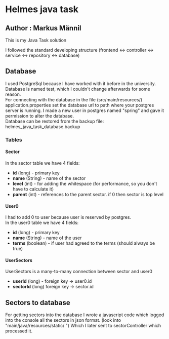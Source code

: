 # Helmes java task

## Author : Markus Männil

This is my Java Task solution

I followed the standard developing structure (frontend <-> controller <-> service <-> repository <-> database)

## Database

I used PostgreSql because I have worked with it before in the university. <br>
Database is named test, which I couldn't change afterwards for some reason. <br> 
For connecting with the database in the file (src/main/resources/) application.properties 
set the database url to path where your postgres server is running. 
I made a new user in postgres named "spring" and gave it permission to alter the database. <br>
Database can be restored from the backup file: helmes_java_task_database.backup

### Tables

#### Sector

In the sector table we have 4 fields:

* **id** (long) - primary key
* **name** (String) - name of the sector
* **level** (int) - for adding the whitespace (for performance, so you don't have to calculate it)
* **parent** (int) - references to the parent sector. if 0 then sector is top level

#### User0

I had to add 0 to user because user is reserved by postgres. <br>
In the user0 table we have 4 fields:

* **id** (long) - primary key
* **name** (String) - name of the user
* **terms** (boolean) - if user had agreed to the terms (should always be true)

#### UserSectors

UserSectors is a many-to-many connection between sector and user0

* **userId** (long) - foreign key -> user0.id
* **sectorId** (long) foreign key -> sector.id

## Sectors to database

For getting sectors into the database I wrote a javascript code which logged
into the console all the sectors in json format. (look into "main/java/resources/static/ ")
Which I later sent to sectorController which processed it.





